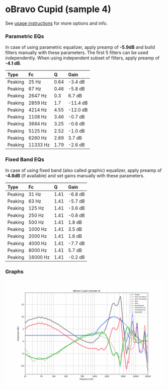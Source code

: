 # oBravo Cupid (sample 4)
See [usage instructions](https://github.com/jaakkopasanen/AutoEq#usage) for more options and info.

### Parametric EQs
In case of using parametric equalizer, apply preamp of **-5.9dB** and build filters manually
with these parameters. The first 5 filters can be used independently.
When using independent subset of filters, apply preamp of **-4.1 dB**.

| Type    | Fc       |    Q | Gain     |
|:--------|:---------|:-----|:---------|
| Peaking | 25 Hz    | 0.64 | -3.4 dB  |
| Peaking | 67 Hz    | 0.46 | -5.8 dB  |
| Peaking | 2647 Hz  | 0.3  | 6.7 dB   |
| Peaking | 2859 Hz  | 1.7  | -11.4 dB |
| Peaking | 4214 Hz  | 4.55 | -12.0 dB |
| Peaking | 1108 Hz  | 3.46 | -0.7 dB  |
| Peaking | 3684 Hz  | 3.25 | -0.6 dB  |
| Peaking | 5125 Hz  | 2.52 | -1.0 dB  |
| Peaking | 6260 Hz  | 2.89 | 3.7 dB   |
| Peaking | 11333 Hz | 1.79 | -2.6 dB  |

### Fixed Band EQs
In case of using fixed band (also called graphic) equalizer, apply preamp of **-4.8dB**
(if available) and set gains manually with these parameters.

| Type    | Fc       |    Q | Gain    |
|:--------|:---------|:-----|:--------|
| Peaking | 31 Hz    | 1.41 | -6.8 dB |
| Peaking | 63 Hz    | 1.41 | -5.7 dB |
| Peaking | 125 Hz   | 1.41 | -3.6 dB |
| Peaking | 250 Hz   | 1.41 | -0.8 dB |
| Peaking | 500 Hz   | 1.41 | 1.8 dB  |
| Peaking | 1000 Hz  | 1.41 | 3.5 dB  |
| Peaking | 2000 Hz  | 1.41 | 1.6 dB  |
| Peaking | 4000 Hz  | 1.41 | -7.7 dB |
| Peaking | 8000 Hz  | 1.41 | 5.7 dB  |
| Peaking | 16000 Hz | 1.41 | -0.2 dB |

### Graphs
![](./oBravo%20Cupid%20(sample%204).png)